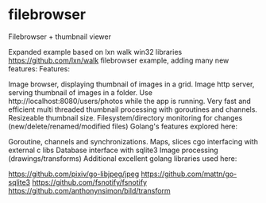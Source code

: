 # filebrowser
Filebrowser + thumbnail viewer

Expanded example based on lxn walk win32 libraries
https://github.com/lxn/walk filebrowser example, adding many new
features: Features:

Image browser, displaying thumbnail of images in a grid.
Image http server, serving thumbnail of images in a folder. Use
http://localhost:8080/users/photos while the app is running.
Very fast and efficient multi threaded thumbnail processing with
goroutines and channels.
Resizeable thumbnail size.
Filesystem/directory monitoring for changes (new/delete/renamed/modified
files)
Golang's features explored here:

Goroutine, channels and synchronizations.
Maps, slices
cgo interfacing with external c libs
Database interface with sqlite3
Image processing (drawings/transforms)
Additional excellent golang libraries used here:

https://github.com/pixiv/go-libjpeg/jpeg
https://github.com/mattn/go-sqlite3
https://github.com/fsnotify/fsnotify
https://github.com/anthonynsimon/bild/transform



